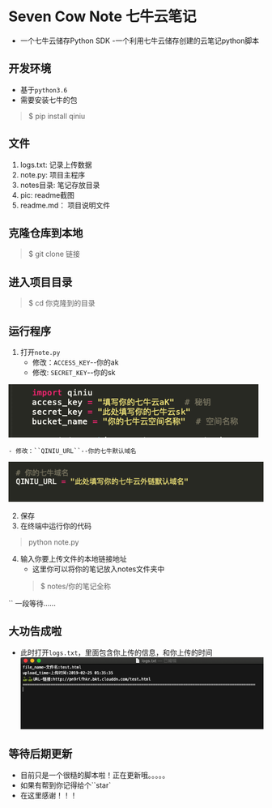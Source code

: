 # Seven Cow Note 七牛云笔记
- 一个七牛云储存Python SDK
-一个利用七牛云储存创建的云笔记python脚本

## 开发环境
- 基于``python3.6``
- 需要安装七牛的包
> $ pip install qiniu

## 文件
1. logs.txt: 记录上传数据
2. note.py: 项目主程序
3. notes目录: 笔记存放目录
4. pic: readme截图
5. readme.md： 项目说明文件

## 克隆仓库到本地
> $ git clone 链接

## 进入项目目录
> $ cd 你克隆到的目录

## 运行程序
1. 打开``note.py``
	- 修改：``ACCESS_KEY``--你的ak
	- 修改: ``SECRET_KEY``--你的sk
	
![](pic/aksk.png)
	
	- 修改：``QINIU_URL``--你的七牛默认域名
	
![](pic/url.png)
	
2. 保存
3. 在终端中运行你的代码
> python note.py
4. 输入你要上传文件的本地链接地址
	- 这里你可以将你的笔记放入notes文件夹中
	> $ notes/你的笔记全称

`` 一段等待......

## 大功告成啦
- 此时打开``logs.txt``，里面包含你上传的信息，和你上传的时间
![](pic/log.png)

## 等待后期更新
- 目前只是一个很糙的脚本啦！正在更新哦。。。。。
- 如果有帮到你记得给个``star`
- 在这里感谢！！！
